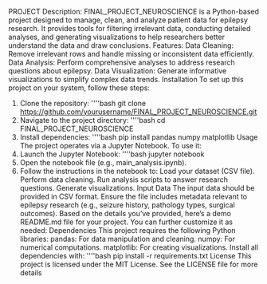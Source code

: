 PROJECT
Description:
FINAL_PROJECT_NEUROSCIENCE is a Python-based project designed to manage, clean, and analyze patient data for epilepsy research. It provides tools for filtering irrelevant data, conducting detailed analyses, and generating visualizations to help researchers better understand the data and draw conclusions.
Features:
Data Cleaning: Remove irrelevant rows and handle missing or inconsistent data efficiently.
Data Analysis: Perform comprehensive analyses to address research questions about epilepsy.
Data Visualization: Generate informative visualizations to simplify complex data trends.
Installation
To set up this project on your system, follow these steps:
1.	Clone the repository:
''''bash
git clone https://github.com/yourusername/FINAL_PROJECT_NEUROSCIENCE.git
2.	Navigate to the project directory:
''''bash
cd FINAL_PROJECT_NEUROSCIENCE
3.	Install dependencies:
''''bash
pip install pandas numpy matplotlib
Usage
The project operates via a Jupyter Notebook. To use it:
1.	Launch the Jupyter Notebook:
''''bash
jupyter notebook
2.	Open the notebook file (e.g., main_analysis.ipynb).
3.	 Follow the instructions in the notebook to:
Load your dataset (CSV file).
Perform data cleaning.
Run analysis scripts to answer research questions.
Generate visualizations.
Input Data
The input data should be provided in CSV format.
Ensure the file includes metadata relevant to epilepsy research (e.g., seizure history, pathology types, surgical outcomes).
Based on the details you’ve provided, here’s a demo README.md file for your project. You can further customize it as needed:
Dependencies
This project requires the following Python libraries:
pandas: For data manipulation and cleaning.
numpy: For numerical computations.
matplotlib: For creating visualizations.
Install all dependencies with:
''''bash
pip install -r requirements.txt
License
This project is licensed under the MIT License. See the LICENSE file for more details







